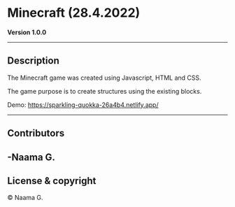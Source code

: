 ﻿# Minecraft (28.4.2022)


**Version 1.0.0**


------------------------------------------------
## Description

The Minecraft game was created using Javascript, HTML and CSS.

The game purpose is to create structures using the existing blocks.

Demo: https://sparkling-quokka-26a4b4.netlify.app/



------------------------------------------------
## Contributors

-Naama G. 
------------
## License & copyright

&copy; Naama G.
